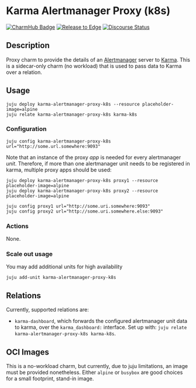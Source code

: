 # Karma Alertmanager Proxy (k8s)

[![CharmHub Badge](https://charmhub.io/karma-alertmanager-proxy-k8s/badge.svg)](https://charmhub.io/karma-alertmanager-proxy-k8s)
[![Release to Edge](https://github.com/canonical/karma-alertmanager-proxy-k8s-operator/actions/workflows/release-edge.yaml/badge.svg)](https://github.com/canonical/karma-alertmanager-proxy-k8s-operator/actions/workflows/release-edge.yaml)
[![Discourse Status](https://img.shields.io/discourse/status?server=https%3A%2F%2Fdiscourse.charmhub.io&style=flat&label=CharmHub%20Discourse)](https://discourse.charmhub.io)

## Description

Proxy charm to provide the details of an [Alertmanager][Alertmanager operator]
server to [Karma][Karma operator]. This is a sidecar-only charm (no workload)
that is used to pass data to Karma over a relation.

## Usage
```shell
juju deploy karma-alertmanager-proxy-k8s --resource placeholder-image=alpine
juju relate karma-alertmanager-proxy-k8s karma-k8s
```

### Configuration
```shell
juju config karma-alertmanager-proxy-k8s url="http://some.url.somewhere:9093"
```

Note that an instance of the proxy _app_ is needed for every alertmanager _unit_.
Therefore, if more than one alertmanager unit needs to be registered in karma,
multiple proxy apps should be used:

```shell
juju deploy karma-alertmanager-proxy-k8s proxy1 --resource placeholder-image=alpine
juju deploy karma-alertmanager-proxy-k8s proxy2 --resource placeholder-image=alpine

juju config proxy1 url="http://some.uri.somewhere:9093"
juju config proxy2 url="http://some.uri.somewhere.else:9093"
```

### Actions
None.

### Scale out usage
You may add additional units for high availability
```shell
juju add-unit karma-alertmanager-proxy-k8s
```

## Relations
Currently, supported relations are:
- `karma-dashboard`, which forwards the configured alertmanager unit data to karma,
  over the `karma_dashboard:` interface.
  Set up with: `juju relate karma-alertmanager-proxy-k8s karma-k8s`.


## OCI Images
This is a no-workload charm, but currently, due to juju limitations, an image must be provided nonetheless.
Either `alpine` or `busybox` are good choices for a small footprint, stand-in image.


[Karma operator]: https://charmhub.io/karma-k8s/
[gh:Alertmanager operator]: https://github.com/canonical/alertmanager-operator
[Alertmanager operator]: https://charmhub.io/alertmanager-k8s
